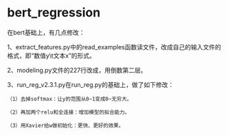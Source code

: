 # bert_regression

在bert基础上，有几点修改：

1、extract_features.py中的read_examples函数读文件，改成自己的输入文件的格式，即“数值y\t文本x”的形式。

2、modeling.py文件的227行改成，用倒数第二层。

3、run_reg_v2.3.1.py在run_reg.py的基础上，做了如下修改：

    （1）去掉softmax：让y的范围从0~1变成0~无穷大。
    
    （2）再加两个relu和全连接：增加模型的拟合能力。
    
    （3）用Xavier给w做初始化：更快、更好的效果。
